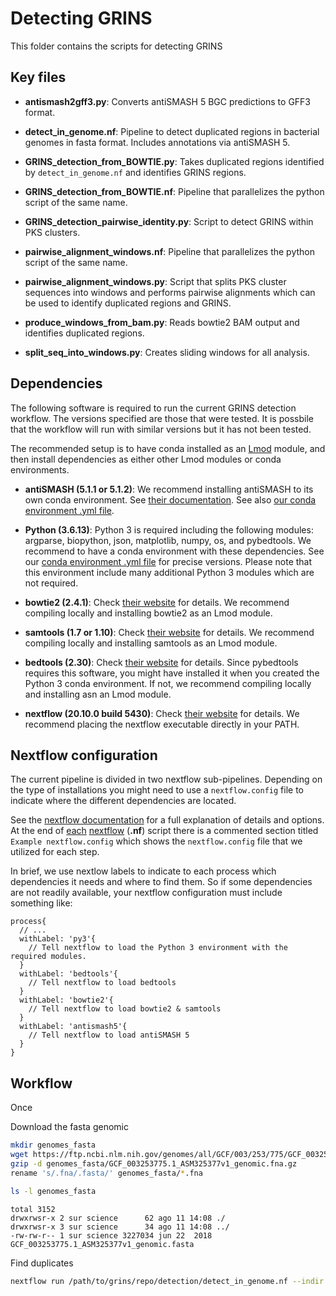 # Detecting GRINS
This folder contains the scripts for detecting GRINS

## Key files

* **antismash2gff3.py**: Converts antiSMASH 5 BGC predictions to GFF3 format.

* **detect_in_genome.nf**: Pipeline to detect duplicated regions in
bacterial genomes in fasta format. Includes annotations via antiSMASH 5.

* **GRINS_detection_from_BOWTIE.py**: Takes duplicated regions identified by
`detect_in_genome.nf` and identifies GRINS regions.

* **GRINS_detection_from_BOWTIE.nf**: Pipeline that parallelizes the python
script of the same name.

* **GRINS_detection_pairwise_identity.py**: Script to detect GRINS within
PKS clusters.

* **pairwise_alignment_windows.nf**: Pipeline that parallelizes the python
script of the same name.

* **pairwise_alignment_windows.py**: Script that splits PKS cluster sequences
into windows and performs pairwise alignments which can be used to identify
duplicated regions and GRINS.

* **produce_windows_from_bam.py**: Reads bowtie2 BAM output and identifies
duplicated regions.

* **split_seq_into_windows.py**: Creates sliding windows for all analysis.


## Dependencies

The following software is required to run the current GRINS detection workflow.
The versions specified are those that were tested. It is possbile that the
workflow will run with similar versions but it has not been tested.

The recommended setup is to have conda installed as an
[Lmod](https://lmod.readthedocs.io/en/latest/index.html) module, and then
install dependencies as either other Lmod modules or conda environments.

* **antiSMASH (5.1.1 or 5.1.2)**: We recommend installing antiSMASH to its
own conda environment. See [their documentation](https://docs.antismash.secondarymetabolites.org/install/).
See also [our conda environment .yml file](../conda_envs/antismash.yml).

* **Python (3.6.13)**: Python 3 is required including the following modules:
argparse, biopython, json, matplotlib, numpy, os, and pybedtools. We recommend
to have a conda environment with these dependencies.
See our [conda environment .yml file](../conda_envs/fraserconda.yml)
for precise versions. Please note that this environment include many additional
Python 3 modules which are not required.

* **bowtie2 (2.4.1)**: Check [their website](http://bowtie-bio.sourceforge.net/bowtie2/index.shtml) for details.
We recommend compiling locally and installing bowtie2 as an Lmod module.

* **samtools (1.7 or 1.10)**: Check [their website](http://www.htslib.org/) for details.
We recommend compiling locally and installing samtools as an Lmod module.

* **bedtools (2.30)**: Check [their website](https://bedtools.readthedocs.io/en/latest/index.html) for details.
Since pybedtools requires this software, you might have installed it when you
created the Python 3 conda environment. If not, we recommend compiling locally
and installing asn an Lmod module.

* **nextflow (20.10.0 build 5430)**: Check [their website](https://www.nextflow.io/) for details.
We recommend placing the nextflow executable directly in your PATH.

## Nextflow configuration

The current pipeline is divided in two nextflow sub-pipelines. Depending on
the type of installations you might need to use a `nextflow.config` file
to indicate where the different dependencies are located.

See the [nextflow documentation](https://www.nextflow.io/docs/latest/index.html)
for a full explanation of details and options. At the end of
[each](https://github.com/surh/grins/blob/ad4259bd86a5c587bb2e5ede7ba895192828b8f3/detection/detect_in_genome.nf#L202-L231)
[nextflow](https://github.com/surh/grins/blob/ad4259bd86a5c587bb2e5ede7ba895192828b8f3/detection/GRINS_detection_from_BOWTIE.nf#L42-L59)
(**.nf**) script there is a commented section titled `Example nextflow.config`
which shows the `nextflow.config` file that we utilized for each step.

In brief, we use nextlow labels to indicate to each process which dependencies
it needs and where to find them. So if some dependencies are not readily
available, your nextflow configuration must include something like:

```nextflow
process{
  // ...
  withLabel: 'py3'{
    // Tell nextflow to load the Python 3 environment with the required modules.
  }
  withLabel: 'bedtools'{
    // Tell nextflow to load bedtools
  }
  withLabel: 'bowtie2'{
    // Tell nextflow to load bowtie2 & samtools
  }
  withLabel: 'antismash5'{
    // Tell nextflow to load antiSMASH 5
  }
}
```

## Workflow

Once

Download the fasta genomic

```bash
mkdir genomes_fasta
wget https://ftp.ncbi.nlm.nih.gov/genomes/all/GCF/003/253/775/GCF_003253775.1_ASM325377v1/GCF_003253775.1_ASM325377v1_genomic.fna.gz -P genomes_fasta/
gzip -d genomes_fasta/GCF_003253775.1_ASM325377v1_genomic.fna.gz
rename 's/.fna/.fasta/' genomes_fasta/*.fna
```

```bash
ls -l genomes_fasta
```

```
total 3152
drwxrwsr-x 2 sur science      62 ago 11 14:08 ./
drwxrwsr-x 3 sur science      34 ago 11 14:08 ../
-rw-rw-r-- 1 sur science 3227034 jun 22  2018 GCF_003253775.1_ASM325377v1_genomic.fasta
```

Find duplicates


```bash
nextflow run /path/to/grins/repo/detection/detect_in_genome.nf --indir genomes_fasta --outdir first_step
```
